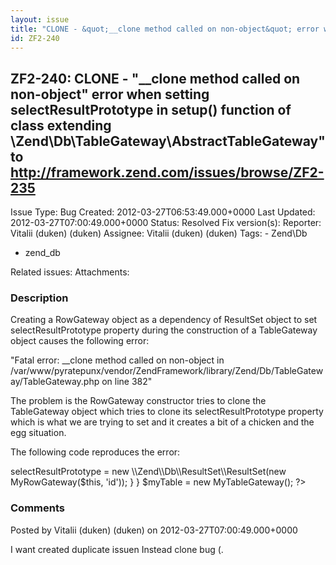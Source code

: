 ```yaml
---
layout: issue
title: "CLONE - &quot;__clone method called on non-object&quot; error when setting selectResultPrototype in setup() function of class extending \\Zend\\Db\\TableGateway\\AbstractTableGateway&quot; to http://framework.zend.com/issues/browse/ZF2-235"
id: ZF2-240
---
```


ZF2-240: CLONE - "\_\_clone method called on non-object" error when setting selectResultPrototype in setup() function of class extending \\Zend\\Db\\TableGateway\\AbstractTableGateway" to http://framework.zend.com/issues/browse/ZF2-235
-------------------------------------------------------------------------------------------------------------------------------------------------------------------------------------------------------------------------------------------

 Issue Type: Bug Created: 2012-03-27T06:53:49.000+0000 Last Updated: 2012-03-27T07:00:49.000+0000 Status: Resolved Fix version(s): 
 Reporter:  Vitalii (duken) (duken)  Assignee:  Vitalii (duken) (duken)  Tags: - Zend\\Db
- zend\_db
 
 Related issues: 
 Attachments: 
### Description

Creating a RowGateway object as a dependency of ResultSet object to set selectResultPrototype property during the construction of a TableGateway object causes the following error:

"Fatal error: \_\_clone method called on non-object in /var/www/pyratepunx/vendor/ZendFramework/library/Zend/Db/TableGateway/TableGateway.php on line 382"

The problem is the RowGateway constructor tries to clone the TableGateway object which tries to clone its selectResultPrototype property which is what we are trying to set and it creates a bit of a chicken and the egg situation.

The following code reproduces the error:

 <?php class MyRowGateway extends \\Zend\\Db\\RowGateway\\RowGateway { } class MyTableGateway extends \\Zend\\Db\\TableGateway\\AbstractTableGateway { public function setup() { $this->selectResultPrototype = new \\Zend\\Db\\ResultSet\\ResultSet(new MyRowGateway($this, 'id')); } } $myTable = new MyTableGateway(); ?> 

 

### Comments

Posted by Vitalii (duken) (duken) on 2012-03-27T07:00:49.000+0000

I want created duplicate issuen Instead clone bug (.

 

 